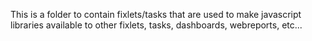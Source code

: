 This is a folder to contain fixlets/tasks that are used to make javascript libraries available to other fixlets, tasks, dashboards, webreports, etc...
